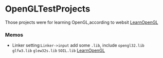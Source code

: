 # OpenGLTestProjects
Those projects were for learning OpenGL,according to websit [LearnOpenGL](http://www.learnopengl.com/)

### Memos
* Linker setting:`Linker->input` add some `.lib`, include `opengl32.lib`  `glfw3.lib`  `glew32s.lib`   `SOIL.lib`
[LearnOpenGL](http://www.learnopengl.com/)
